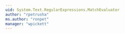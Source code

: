 ```yaml
---
uid: System.Text.RegularExpressions.MatchEvaluator
author: "rpetrusha"
ms.author: "ronpet"
manager: "wpickett"
---
```

